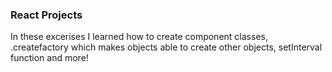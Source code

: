 ### React Projects

In these excerises I learned how to create component classes, 
.createfactory which makes objects able to create other objects, setInterval function and more!
